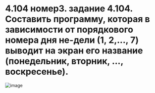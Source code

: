 # 4.104 номер3. задание 4.104. Составить программу, которая в зависимости от порядкового номера дня не-дели (1, 2,..., 7) выводит на экран его название (понедельник, вторник, ..., воскресенье).
![image](https://user-images.githubusercontent.com/113889282/218959486-362744af-2679-4ae8-b351-961dd739ab15.png)
